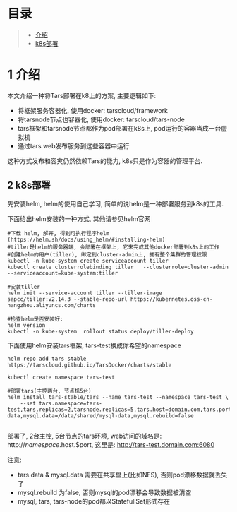 
# 目录
> * [介绍](#chapter-1)
> * [k8s部署](#chapter-2)

# 1 <span id="chapter-1"></span>介绍

本文介绍一种将Tars部署在k8上的方案, 主要逻辑如下:
- 将框架服务容器化, 使用docker: tarscloud/framework
- 将tarsnode节点也容器化, 使用docker: tarscloud/tars-node
- tars框架和tarsnode节点都作为pod部署在k8s上, pod运行的容器当成一台虚拟机
- 通过tars web发布服务到这些容器中运行

这种方式发布和容灾仍然依赖Tars的能力, k8s只是作为容器的管理平台.

## 2 <span id="chapter-2"></span>k8s部署

先安装helm, helm的使用自己学习, 简单的说helm是一种部署服务到k8s的工具.

下面给出helm安装的一种方式, 其他请参见helm官网
```
#下载 helm, 解开, 得到可执行程序helm (https://helm.sh/docs/using_helm/#installing-helm)
#tiller是helm的服务器端, 会部署在框架上, 它来完成其他docker部署到k8s上的工作
#创建helm的用户(tiller), 绑定到cluster-admin上, 拥有整个集群的管理权限
kubectl -n kube-system create serviceaccount tiller
kubectl create clusterrolebinding tiller   --clusterrole=cluster-admin   --serviceaccount=kube-system:tiller

#安装tiller
helm init --service-account tiller --tiller-image  sapcc/tiller:v2.14.3 --stable-repo-url https://kubernetes.oss-cn-hangzhou.aliyuncs.com/charts

#检查helm是否安装好:
helm version
kubectl -n kube-system  rollout status deploy/tiller-deploy

```

下面使用helm安装tars框架, tars-test换成你希望的namespace
```
helm repo add tars-stable https://tarscloud.github.io/TarsDocker/charts/stable

kubectl create namespace tars-test

#部署tars(主控两台, 节点机5台)
helm install tars-stable/tars --name tars-test --namespace tars-test \
    --set tars.namespace=tars-test,tars.replicas=2,tarsnode.replicas=5,tars.host=domain.com,tars.port=6080,tars.data=/data/shared/tars-data,mysql.data=/data/shared/mysql-data,mysql.rebuild=false


```

部署了, 2台主控, 5台节点的tars环境, web访问的域名是: http://$namespace.$host.$port, 这里是: http://tars-test.domain.com:6080

注意:
- tars.data & mysql.data 需要在共享盘上(比如NFS), 否则pod漂移数据就丢失了
- mysql.rebuild 为false, 否则mysql的pod漂移会导致数据被清空
- mysql, tars, tars-node的pod都以StatefullSet形式存在